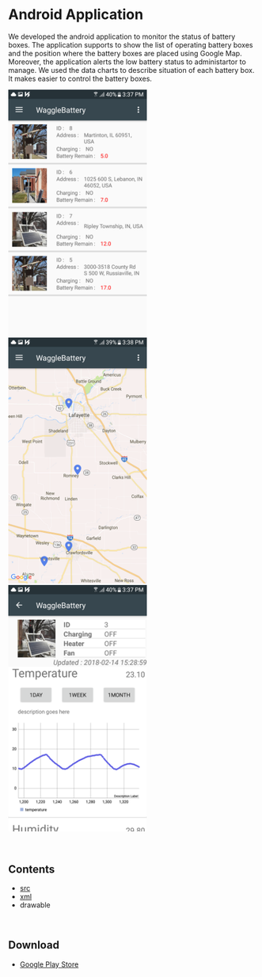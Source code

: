 Android Application
===================

We developed the android application to monitor the status of battery boxes. The application supports to show the list of operating battery boxes and the position where the battery boxes are placed using Google Map. Moreover, the application alerts the low battery status to administartor to manage. We used the data charts to describe situation of each battery box. It makes easier to control the battery boxes.

<img src="./App_Image/app_list.png" width="280px" height="auto"></img>
<img src="./App_Image/app_map.png" width="280px" height="auto"></img>
<img src="./App_Image/app_details.png" width="280px" height="auto"></img>

<br/>

Contents
--------
* [src](./WaggleBattery/app/src/main/java/waggle)
* [xml](./WaggleBattery/app/src/main/res/layout)
* drawable

<br/>

Download
--------
* [Google Play Store](https://play.google.com/store/apps/details?id=waggle.wagglebattery)
